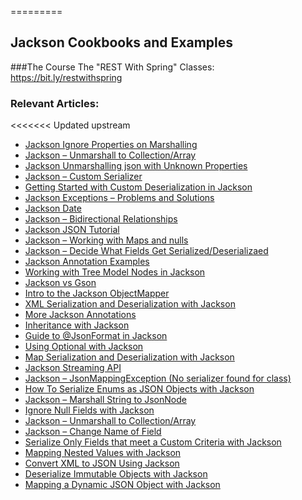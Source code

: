 =========

## Jackson Cookbooks and Examples

###The Course
The "REST With Spring" Classes: https://bit.ly/restwithspring

### Relevant Articles: 
<<<<<<< Updated upstream
- [Jackson Ignore Properties on Marshalling](http://www.baeldung.com/jackson-ignore-properties-on-serialization)
- [Jackson – Unmarshall to Collection/Array](http://www.baeldung.com/jackson-collection-array)
- [Jackson Unmarshalling json with Unknown Properties](http://www.baeldung.com/jackson-deserialize-json-unknown-properties)
- [Jackson – Custom Serializer](http://www.baeldung.com/jackson-custom-serialization)
- [Getting Started with Custom Deserialization in Jackson](http://www.baeldung.com/jackson-deserialization)
- [Jackson Exceptions – Problems and Solutions](http://www.baeldung.com/jackson-exception)
- [Jackson Date](http://www.baeldung.com/jackson-serialize-dates)
- [Jackson – Bidirectional Relationships](http://www.baeldung.com/jackson-bidirectional-relationships-and-infinite-recursion)
- [Jackson JSON Tutorial](http://www.baeldung.com/jackson)
- [Jackson – Working with Maps and nulls](http://www.baeldung.com/jackson-map-null-values-or-null-key)
- [Jackson – Decide What Fields Get Serialized/Deserializaed](http://www.baeldung.com/jackson-field-serializable-deserializable-or-not)
- [Jackson Annotation Examples](http://www.baeldung.com/jackson-annotations)
- [Working with Tree Model Nodes in Jackson](http://www.baeldung.com/jackson-json-node-tree-model)
- [Jackson vs Gson](http://www.baeldung.com/jackson-vs-gson)
- [Intro to the Jackson ObjectMapper](http://www.baeldung.com/jackson-object-mapper-tutorial)
- [XML Serialization and Deserialization with Jackson](http://www.baeldung.com/jackson-xml-serialization-and-deserialization)
- [More Jackson Annotations](http://www.baeldung.com/jackson-advanced-annotations)
- [Inheritance with Jackson](http://www.baeldung.com/jackson-inheritance)
- [Guide to @JsonFormat in Jackson](http://www.baeldung.com/jackson-jsonformat)
- [Using Optional with Jackson](http://www.baeldung.com/jackson-optional)
- [Map Serialization and Deserialization with Jackson](http://www.baeldung.com/jackson-map)
- [Jackson Streaming API](http://www.baeldung.com/jackson-streaming-api)
- [Jackson – JsonMappingException (No serializer found for class)](http://www.baeldung.com/jackson-jsonmappingexception)
- [How To Serialize Enums as JSON Objects with Jackson](http://www.baeldung.com/jackson-serialize-enums)
- [Jackson – Marshall String to JsonNode](http://www.baeldung.com/jackson-json-to-jsonnode)
- [Ignore Null Fields with Jackson](http://www.baeldung.com/jackson-ignore-null-fields)
- [Jackson – Unmarshall to Collection/Array](http://www.baeldung.com/jackson-collection-array)
- [Jackson – Change Name of Field](http://www.baeldung.com/jackson-name-of-property)
- [Serialize Only Fields that meet a Custom Criteria with Jackson](http://www.baeldung.com/jackson-serialize-field-custom-criteria)
- [Mapping Nested Values with Jackson](http://www.baeldung.com/jackson-nested-values)
- [Convert XML to JSON Using Jackson](https://www.baeldung.com/jackson-convert-xml-json)
- [Deserialize Immutable Objects with Jackson](https://www.baeldung.com/jackson-deserialize-immutable-objects)
- [Mapping a Dynamic JSON Object with Jackson](https://www.baeldung.com/jackson-mapping-dynamic-object)

